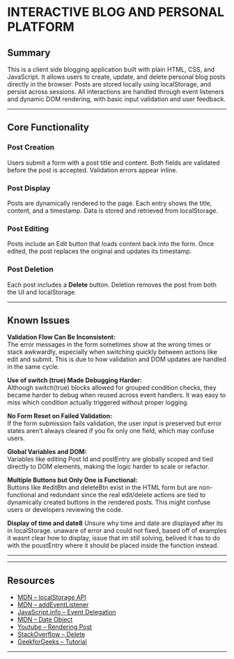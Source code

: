 # INTERACTIVE BLOG AND PERSONAL PLATFORM

## Summary

This is a client side blogging application built with plain HTML, CSS, and JavaScript. 
It allows users to create, update, and delete personal blog posts directly in the browser. 
Posts are stored locally using localStorage, and persist across sessions. 
All interactions are handled through event listeners and dynamic DOM rendering, with basic input validation and user feedback.



---

## Core Functionality

### Post Creation
 Users submit a form with a post title and content. 
 Both fields are validated before the post is accepted.
 Validation errors appear inline.

### Post Display
 Posts are dynamically rendered to the page.
Each entry shows the title, content, and a timestamp.
Data is stored and retrieved from localStorage.

### Post Editing
Posts include an Edit button that loads content back into the form. Once edited, the post replaces the original and updates its timestamp.

### Post Deletion
Each post includes a **Delete** button. Deletion removes the post from both the UI and localStorage.

---


## Known Issues

**Validation Flow Can Be Inconsistent:**  
  The error messages in the form sometimes show at the wrong times or stack awkwardly, especially when switching quickly between actions like edit and submit. This is due to how validation and DOM updates are handled in the same cycle.

 **Use of switch (true) Made Debugging Harder:**  
Although switch(true) blocks allowed for grouped condition checks, they became harder to debug when reused across event handlers.
It was easy to miss which condition actually triggered without proper logging.


 **No Form Reset on Failed Validation:**  
  If the form submission fails validation, the user input is preserved but error states aren’t always cleared if you fix only one field, which may confuse users.

 **Global Variables and DOM:**  
  Variables like editing Post Id and postEntry are globally scoped and tied directly to DOM elements, making the logic harder to scale or refactor.

 **Multiple Buttons but Only One is Functional:**  
  Buttons like #editBtn and deleteBtn exist in the HTML form but are non-functional and redundant since the real edit/delete actions are tied to dynamically created buttons in the rendered posts.
  This might confuse users or developers reviewing the code. 

  **Display of time and date8**
  Unsure why time and date are displayed after its in localStorage. unaware of error and could not fixed, based off of examples it wasnt clear how to display, issue that im still solving, belived it has to do with the poustEntry where it should be placed inside the function instead.





---


---

## Resources

- [MDN – localStorage API](https://developer.mozilla.org/en-US/docs/Web/API/Window/localStorage)
- [MDN – addEventListener](https://developer.mozilla.org/en-US/docs/Web/API/EventTarget/addEventListener)
- [JavaScript.info – Event Delegation](https://javascript.info/event-delegation)
- [MDN – Date Object](https://developer.mozilla.org/en-US/docs/Web/JavaScript/Reference/Global_Objects/Date)
- [Youtube – Rendering Post](https://www.youtube.com/watch?v=6_IjklVSQAA)
- [StackOverflow – Delete](https://stackoverflow.com/questions/54565161/javascript-todo-list-delete-and-complete-buttons)
- [GeekforGeeks – Tutorial](https://www.geeksforgeeks.org/javascript/blog-website-using-javascript/)

---



